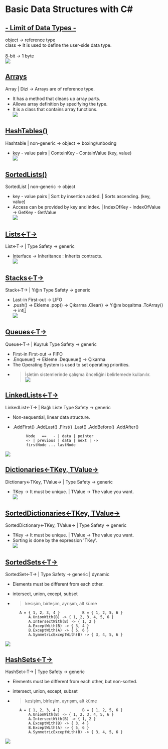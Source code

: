 # Basic Data Structures with C#

## [- Limit of Data Types -](https://github.com/AtakanTurgut/DataStructures_Basic/blob/main/LimitofDataTypes/LimitofDataTypes/Program.cs) 
object -> reference type    <br />
class -> It is used to define the user-side data type. <br />
<br />
8-bit -> 1 byte   <br />
![](pictures/LimitofDataTypes.PNG)

## [Arrays](https://github.com/AtakanTurgut/DataStructures_Basic/blob/main/arrays/arrays/Program.cs) 
Array   |   Dizi -> Arrays are of reference type.   <br />
- It has a method that cleans up array parts.    <br />
- Allows array definition by specifying the type.    <br />
- It is a class that contains array functions.   <br />
![](pictures/arrays.png)

## [HashTables()](https://github.com/AtakanTurgut/DataStructures_Basic/blob/main/hashtables/hashtables/Program.cs) 
Hashtable   |       non-generic -> object -> boxing/unboxing    <br />
- key - value pairs | ConteinKey - ContainValue           (key, value)    <br />
![](pictures/hashtables.PNG) 

## [SortedLists()](https://github.com/AtakanTurgut/DataStructures_Basic/blob/main/sortedlists/sortedlists/Program.cs) 
SortedList  |       non-generic -> object   <br />
- key - value pairs  |   Sort by insertion added.  |   Sorts ascending.       (key, value)    <br />
- Access can be provided by key and index.  |  IndexOfKey - IndexOfValue  ->  GetKey - GetValue   <br /> 
![](pictures/sortedlists.PNG) 

## [Lists<-T->](https://github.com/AtakanTurgut/DataStructures_Basic/blob/main/lists/lists/Program.cs)
List<-T->   |       Type Safety  -> generic     <br />
- Interface -> Inheritance : Inherits contracts.  <br />
![](pictures/lists.PNG) 

## [Stacks<-T->](https://github.com/AtakanTurgut/DataStructures_Basic/blob/main/stacks/stacks/Program.cs) 
Stack<-T->  |  Yığın           Type Safety  -> generic     <br />
- Last-in First-out     ->  LIFO      <br />
- .push() -> Ekleme          .pop() -> Çıkarma        .Clear() -> Yığını boşaltma        .ToArray() -> int[]     <br />
![](pictures/stacks.PNG) 

## [Queues<-T->](https://github.com/AtakanTurgut/DataStructures_Basic/blob/main/queues/queues/Program.cs) 
Queue<-T->  |   Kuyruk         Type Safety  -> generic    <br />
- First-in First-out    ->  FIFO  <br />
- .Enqueue() -> Ekleme       .Dequeue() -> Çıkarma    <br />
- The Operating System is used to set operating priorities.   <br />
- > İşletim sistemlerinde çalışma önceliğini belirlemede kullanılır.   <br />
![](pictures/queues.PNG)

## [LinkedLists<-T->](https://github.com/AtakanTurgut/DataStructures_Basic/blob/main/linkedlists/linkedlists/Program.cs) 
LinkedList<-T->  |  Bağlı Liste           Type Safety  -> generic  <br />
- Non-sequential, linear data structure.  <br />
- .AddFirst()      .AddLast()      .First()    .Last()     .AddBefore()    .AddAfter()    <br />

            Node   ==   - | data | pointer
            <- | previous | data | next | ->
            firstNode ... lastNode
            
![](pictures/linkedlists.PNG)

## [Dictionaries<-TKey, TValue->](https://github.com/AtakanTurgut/DataStructures_Basic/blob/main/dictionaries/dictionaries/Program.cs) 
Dictionary<-TKey,  TValue->    |         Type Safety  -> generic      <br />
- TKey -> It must be unique.   |    TValue -> The value you want.       <br />
![](pictures/dictionaries.PNG)

## [SortedDictionaries<-TKey, TValue->](https://github.com/AtakanTurgut/DataStructures_Basic/blob/main/sorteddictionaries/sorteddictionaries/Program.cs) 
SortedDictionary<-TKey,  TValue->    |        Type Safety  -> generic      <br />
- TKey -> It must be unique.   |    TValue -> The value you want.       <br />
- Sorting is done by the expression 'TKey'.       <br />
![](pictures/sorteddictionaries.PNG)

## [SortedSets<-T->](https://github.com/AtakanTurgut/DataStructures_Basic/blob/main/sortedsets/sortedsets/Program.cs) 
SortedSet<-T->    |   Type Safety -> generic  |  dynamic      <br />
- Elements must be different from each other.     <br />
- intersect,  union,  except,  subset     <br />
- > kesişim, birleşim, ayrışım, alt küme    <br />
            
         A = { 1, 2, 3, 4 }          B = { 1, 2, 5, 6 }
             A.UnionWith(B) -> { 1, 2, 3, 4, 5, 6 }
             A.IntersectWith(B) -> { 1, 2 }
             A.ExceptWith(B) -> { 3, 4 }
             B.ExceptWith(A) -> { 5, 6 }
             A.SymmetricExceptWith(B) -> { 3, 4, 5, 6 }
            
![](pictures/sortedsets.PNG)

## [HashSets<-T->](https://github.com/AtakanTurgut/DataStructures_Basic/blob/main/hashsets/hashsets/Program.cs) 
HashSet<-T->    |    Type Safety -> generic      <br />
- Elements must be different from each other, but non-sorted.     <br />
- intersect,  union,  except,  subset     <br />
- > kesişim, birleşim, ayrışım, alt küme    <br />
            
         A = { 1, 2, 3, 4 }          B = { 1, 2, 5, 6 }
             A.UnionWith(B) -> { 1, 2, 3, 4, 5, 6 }
             A.IntersectWith(B) -> { 1, 2 }
             A.ExceptWith(B) -> { 3, 4 }
             B.ExceptWith(A) -> { 5, 6 }
             A.SymmetricExceptWith(B) -> { 3, 4, 5, 6 }
            
![](pictures/hashsets.PNG)